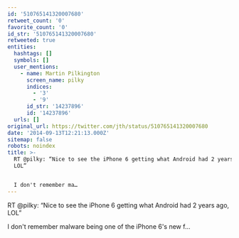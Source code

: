 ```yaml
---
id: '510765141320007680'
retweet_count: '0'
favorite_count: '0'
id_str: '510765141320007680'
retweeted: true
entities:
  hashtags: []
  symbols: []
  user_mentions:
    - name: Martin Pilkington
      screen_name: pilky
      indices:
        - '3'
        - '9'
      id_str: '14237896'
      id: '14237896'
  urls: []
original_url: https://twitter.com/jth/status/510765141320007680
date: '2014-09-13T12:21:13.000Z'
sitemap: false
robots: noindex
title: >-
  RT @pilky: “Nice to see the iPhone 6 getting what Android had 2 years ago,
  LOL”


  I don't remember ma…
---
```


RT @pilky: “Nice to see the iPhone 6 getting what Android had 2 years ago, LOL”

I don't remember malware being one of the iPhone 6's new f…